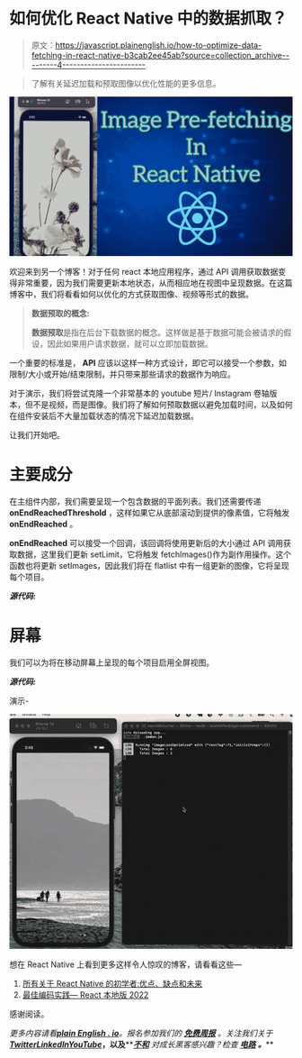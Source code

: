# 如何优化 React Native 中的数据抓取？

> 原文：<https://javascript.plainenglish.io/how-to-optimize-data-fetching-in-react-native-b3cab2ee45ab?source=collection_archive---------4----------------------->

> 了解有关延迟加载和预取图像以优化性能的更多信息。

![](img/7637491bf419209357f378bb6c1c0a8a.png)

欢迎来到另一个博客！对于任何 react 本地应用程序，通过 API 调用获取数据变得非常重要，因为我们需要更新本地状态，从而相应地在视图中呈现数据。在这篇博客中，我们将看看如何以优化的方式获取图像、视频等形式的数据。

> **数据预取的概念:**
> 
> **数据预取**是指在后台下载数据的概念。这样做是基于数据可能会被请求的假设，因此如果用户请求数据，就可以立即加载数据。

一个重要的标准是， **API** 应该以这样一种方式设计，即它可以接受一个参数，如限制/大小或开始/结束限制，并只带来那些请求的数据作为响应。

对于演示，我们将尝试克隆一个非常基本的 youtube 短片/ Instagram 卷轴版本，但不是视频，而是图像。我们将了解如何预取数据以避免加载时间，以及如何在组件安装后不大量加载状态的情况下延迟加载数据。

让我们开始吧。

# 主要成分

在主组件内部，我们需要呈现一个包含数据的平面列表。我们还需要传递 **onEndReachedThreshold** ，这样如果它从底部滚动到提供的像素值，它将触发 **onEndReached** 。

**onEndReached** 可以接受一个回调，该回调将使用更新后的大小通过 API 调用获取数据，这里我们更新 setLimit，它将触发 fetchImages()作为副作用操作。这个函数也将更新 setImages，因此我们将在 flatlist 中有一组更新的图像，它将呈现每个项目。

***源代码:***

# **屏幕**

我们可以为将在移动屏幕上呈现的每个项目启用全屏视图。

***源代码:***

演示-

![](img/f856378a10c7c73b2b464ca78ff29ec4.png)

想在 React Native 上看到更多这样令人惊叹的博客，请看看这些—

1.  [所有关于 React Native 的初学者:优点、缺点和未来](/a-beginners-friendly-article-on-react-native-simply-explained-f3098b1873ec?source=your_stories_page-------------------------------------)
2.  [最佳编码实践— React 本地版 2022](/best-coding-practices-react-native-edition-2022-da833c8161de?source=your_stories_page-------------------------------------)

感谢阅读。

*更多内容请看*[***plain English . io***](https://plainenglish.io/)*。报名参加我们的* [***免费周报***](http://newsletter.plainenglish.io/) *。关注我们关于*[***Twitter***](https://twitter.com/inPlainEngHQ)[***LinkedIn***](https://www.linkedin.com/company/inplainenglish/)*[***YouTube***](https://www.youtube.com/channel/UCtipWUghju290NWcn8jhyAw)***，以及****[***不和***](https://discord.gg/GtDtUAvyhW) *对成长黑客感兴趣？检查* [***电路***](https://circuit.ooo/) ***。*****